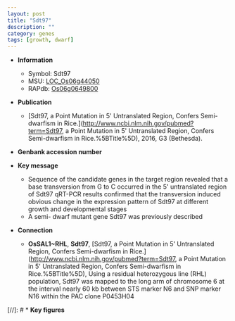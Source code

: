 ```yaml
---
layout: post
title: "Sdt97"
description: ""
category: genes
tags: [growth, dwarf]
---
```


* **Information**  
    + Symbol: Sdt97  
    + MSU: [LOC_Os06g44050](http://rice.uga.edu/cgi-bin/ORF_infopage.cgi?orf=LOC_Os06g44050)  
    + RAPdb: [Os06g0649800](https://rapdb.dna.affrc.go.jp/locus/?name=Os06g0649800)  

* **Publication**  
    + [Sdt97, a Point Mutation in 5' Untranslated Region, Confers Semi-dwarfism in Rice.](http://www.ncbi.nlm.nih.gov/pubmed?term=Sdt97, a Point Mutation in 5' Untranslated Region, Confers Semi-dwarfism in Rice.%5BTitle%5D), 2016, G3 (Bethesda).

* **Genbank accession number**  

* **Key message**  
    + Sequence of the candidate genes in the target region revealed that a base transversion from G to C occurred in the 5' untranslated region of Sdt97 qRT-PCR results confirmed that the transversion induced obvious change in the expression pattern of Sdt97 at different growth and developmental stages
    + A semi- dwarf mutant gene Sdt97 was previously described

* **Connection**  
    + __OsSAL1~RHL__, __Sdt97__, [Sdt97, a Point Mutation in 5' Untranslated Region, Confers Semi-dwarfism in Rice.](http://www.ncbi.nlm.nih.gov/pubmed?term=Sdt97, a Point Mutation in 5' Untranslated Region, Confers Semi-dwarfism in Rice.%5BTitle%5D), Using a residual heterozygous line (RHL) population, Sdt97 was mapped to the long arm of chromosome 6 at the interval nearly 60 kb between STS marker N6 and SNP marker N16 within the PAC clone P0453H04

[//]: # * **Key figures**  


